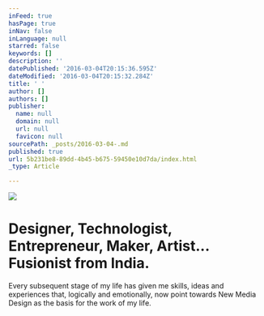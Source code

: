 ```yaml
---
inFeed: true
hasPage: true
inNav: false
inLanguage: null
starred: false
keywords: []
description: ''
datePublished: '2016-03-04T20:15:36.595Z'
dateModified: '2016-03-04T20:15:32.284Z'
title: ' '
author: []
authors: []
publisher:
  name: null
  domain: null
  url: null
  favicon: null
sourcePath: _posts/2016-03-04-.md
published: true
url: 5b231be8-89dd-4b45-b675-59450e10d7da/index.html
_type: Article

---
```

![](https://the-grid-user-content.s3-us-west-2.amazonaws.com/0ad317e4-2743-4890-8a32-88c647dd3be6.png)

# 

# Designer, Technologist, Entrepreneur, Maker, Artist... Fusionist from India.

Every subsequent stage of my life has given me skills, ideas and experiences that, logically and emotionally, now point towards New Media Design as the basis for the work of my life.
